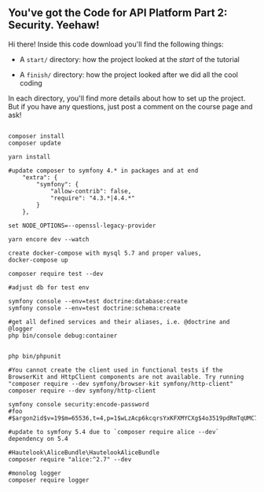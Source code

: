 ## You've got the Code for API Platform Part 2: Security. Yeehaw!

Hi there! Inside this code download you'll find the following things:

* A `start/` directory: how the project looked at the *start* of the tutorial

* A `finish/` directory: how the project looked after we did all the cool coding

In each directory, you'll find more details about how to set up the project.
But if you have any questions, just post a comment on the course page and
ask!


```

composer install
composer update

yarn install

#update composer to symfony 4.* in packages and at end
    "extra": {
        "symfony": {
            "allow-contrib": false,
            "require": "4.3.*|4.4.*"
        }
    },

set NODE_OPTIONS=--openssl-legacy-provider

yarn encore dev --watch

create docker-compose with mysql 5.7 and proper values,
docker-compose up

composer require test --dev

#adjust db for test env

symfony console --env=test doctrine:database:create
symfony console --env=test doctrine:schema:create 

#get all defined services and their aliases, i.e. @doctrine and @logger
php bin/console debug:container


php bin/phpunit

#You cannot create the client used in functional tests if the BrowserKit and HttpClient components are not available. Try running "composer require --dev symfony/browser-kit symfony/http-client"
composer require --dev symfony/http-client

symfony console security:encode-password
#foo
#$argon2id$v=19$m=65536,t=4,p=1$wLzAcp6kcqrsYxKFXMYCXg$4o3519pdRmTqUMC7BIr25X4oX3R6/nccZfD21+DGNZI

#update to symfony 5.4 due to `composer require alice --dev` dependency on 5.4

#Hautelook\AliceBundle\HautelookAliceBundle
composer require "alice:^2.7" --dev

#monolog logger
composer require logger


```